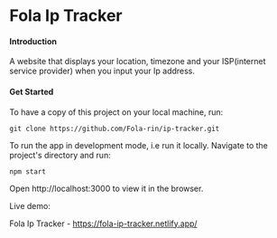 # Fola Ip Tracker

#### Introduction

A website that displays your location, timezone and your ISP(internet service provider) when you input your Ip address.

#### Get Started

To have a copy of this project on your local machine, run:

```
git clone https://github.com/Fola-rin/ip-tracker.git
```

To run the app in development mode, i.e run it locally. Navigate to the project's directory and run:

```
npm start
```

Open http://localhost:3000 to view it in the browser.

Live demo:

Fola Ip Tracker - https://fola-ip-tracker.netlify.app/
